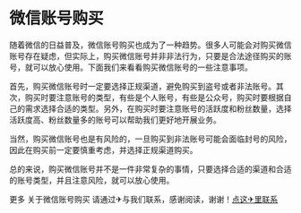 # 微信账号购买

随着微信的日益普及，微信账号购买也成为了一种趋势。很多人可能会对购买微信账号存在疑虑，但实际上，购买微信账号并非非法行为，只要是合法途径购买的账号，就可以放心使用。下面我们来看看购买微信账号的一些注意事项。

首先，购买微信账号时一定要选择正规渠道，避免购买到盗号或者非法账号。其次，购买时要注意账号的类型，有些是个人账号，有些是公众号，购买时要根据自己的需求选择合适的类型。另外，在购买时要注意账号的活跃度和粉丝数量，选择活跃度高、粉丝数量多的账号可以帮助我们更好地开展业务。

当然，购买微信账号也是有风险的，一旦购买到非法账号可能会面临封号的风险，因此在购买前一定要慎重考虑，并选择正规渠道购买。

总的来说，购买微信账号并不是一件非常复杂的事情，只要选择合适的渠道和合适的账号类型，并且注意风险，就可以放心使用。

更多 关于微信账号购买 请通过✈与我们联系，感谢阅读，谢谢！[点这✈里联系](https://ads.k02.cc)